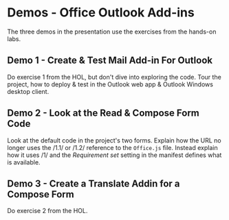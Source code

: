 # Demos - Office Outlook Add-ins
The three demos in the presentation use the exercises from the hands-on labs.

## Demo 1 - Create & Test Mail Add-in For Outlook
Do exercise 1 from the HOL, but don't dive into exploring the code. Tour the project, how to deploy & test in the Outlook web app & Outlook Windows desktop client.

## Demo 2 - Look at the Read & Compose Form Code
Look at the default code in the project's two forms. Explain how the URL no longer uses the /1.1/ or /1.2/ reference to the `Office.js` file. Instead explain how it uses /1/ and the *Requirement set* setting in the manifest defines what is available.

## Demo 3 - Create a Translate Addin for a Compose Form
Do exercise 2 from the HOL.
